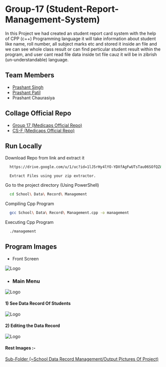 
# Group-17 (Student-Report-Management-System)


In this Project we had created an student report card system with the help of CPP (c++) Programming language it will take information about student like name,       roll number, all subject marks etc and stored it inside an file and we can see whole class result or can find perticular student result within the program, and     user cant read file data inside txt file cauz it will be in zibrish (un-understandable) language.


## Team Members

- [Prashant Singh](https://www.linkedin.com/in/prashant-ranjan-singh-b9b6b9217/)
- [Prashant Patil](https://www.linkedin.com/in/prashant-patil-66a930156/)
- Prashant Chaurasiya
## Collage Official Repo

- [Group 17 (Medicaps Official Repo)](https://github.com/Prashant-ranjan-singh-123/MyAllProgramsInOneRepo/tree/main/2\)%20C%2B%2B%20Language/School%20Data%20Record%20Management/Output%20Pictures%20Of%20Project)
- [CS-F (Medicaps Official Repo)](https://github.com/orgs/OOP-Projects-By-CS-F/repositories)

## Run Locally

Download Repo from link and extract it

```bash
  https://drive.google.com/u/1/uc?id=1lJ5rHy4lYO-YDXfAgFwUTsTau06SOfQZ&export=download
```
```
  Extract Files using your zip extractor.
```



Go to the project directory (Using PowerShell)

```bash
  cd School\ Data\ Record\ Management
```

Compiling Cpp Program

```bash
  gcc School\ Data\ Record\ Management.cpp -o management
```

Executing Cpp Program

```bash
  ./management
```


## Program Images

- Front Screen
 
![Logo](https://raw.githubusercontent.com/Prashant-ranjan-singh-123/MyAllProgramsInOneRepo/main/2\)%20C%2B%2B%20Language/School%20Data%20Record%20Management/Output%20Pictures%20Of%20Project/Front%20Screen.png)

- ### Main Menu

![Logo](https://raw.githubusercontent.com/Prashant-ranjan-singh-123/MyAllProgramsInOneRepo/main/2\)%20C%2B%2B%20Language/School%20Data%20Record%20Management/Output%20Pictures%20Of%20Project/Main%20Menu.png)

#### 1) See Data Record Of Students

![Logo](https://raw.githubusercontent.com/Prashant-ranjan-singh-123/MyAllProgramsInOneRepo/main/2\)%20C%2B%2B%20Language/School%20Data%20Record%20Management/Output%20Pictures%20Of%20Project/Result%20Menu.png)

#### 2) Editing the Data Record

![Logo](https://raw.githubusercontent.com/Prashant-ranjan-singh-123/MyAllProgramsInOneRepo/main/2\)%20C%2B%2B%20Language/School%20Data%20Record%20Management/Output%20Pictures%20Of%20Project/Entry%20Menu.png)

#### Rest Images :-

[Sub-Folder (~School Data Record Management/Output Pictures Of Project)](https://github.com/Prashant-ranjan-singh-123/MyAllProgramsInOneRepo/tree/main/2\)%20C%2B%2B%20Language/School%20Data%20Record%20Management/Output%20Pictures%20Of%20Project)
